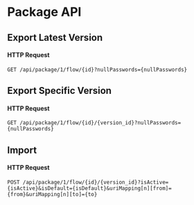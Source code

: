# Package API


## Export Latest Version

#### HTTP Request

`GET /api/package/1/flow/{id}?nullPasswords={nullPasswords}`


## Export Specific Version

#### HTTP Request

`GET /api/package/1/flow/{id}/{version_id}?nullPasswords={nullPasswords}`


## Import

#### HTTP Request

`POST /api/package/1/flow/{id}/{version_id}?isActive={isActive}&isDefault={isDefault}&uriMapping[n][from]={from}&uriMapping[n][to]={to}`
